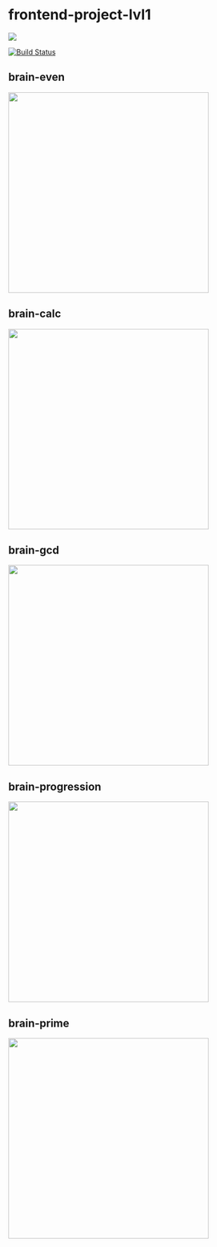 # frontend-project-lvl1
<a href="https://codeclimate.com/github/Irinagracheva/frontend-project-lvl1/maintainability"><img src="https://api.codeclimate.com/v1/badges/34206ab400b1dfb5bc61/maintainability" /></a>

[![Build Status](https://travis-ci.org/Irinagracheva/frontend-project-lvl1.svg?branch=master)](https://travis-ci.org/Irinagracheva/frontend-project-lvl1)

## brain-even 
<a href="https://asciinema.org/a/810iXRE1wxqkL57nCkZRYVoqv" target="_blank"><img src="https://asciinema.org/a/810iXRE1wxqkL57nCkZRYVoqv.svg" width="400"/></a>

## brain-calc
<a href="https://asciinema.org/a/8nW8T7nqZcBqxExNUlp9mp07J" target="_blank"><img src="https://asciinema.org/a/8nW8T7nqZcBqxExNUlp9mp07J.svg" width="400"/></a>

## brain-gcd
<a href="https://asciinema.org/a/EA0tAEqmS6mqL5WdPAJI1Es35" target="_blank"><img src="https://asciinema.org/a/EA0tAEqmS6mqL5WdPAJI1Es35.svg" width="400"/></a>

## brain-progression
<a href="https://asciinema.org/a/8u4YjmDfEykPegpk0njIaxvIT" target="_blank"><img src="https://asciinema.org/a/8u4YjmDfEykPegpk0njIaxvIT.svg" width="400"/></a>

## brain-prime
<a href="https://asciinema.org/a/vhAfptUma6lMDseg9D4Ruwo8n" target="_blank"><img src="https://asciinema.org/a/vhAfptUma6lMDseg9D4Ruwo8n.svg" width="400" /></a>
